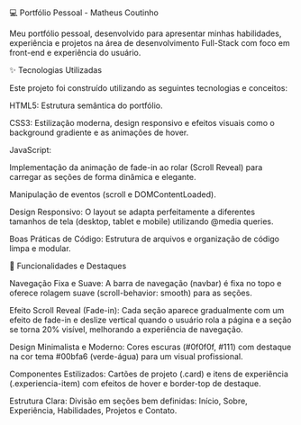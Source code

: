 💻 Portfólio Pessoal - Matheus Coutinho

Meu portfólio pessoal, desenvolvido para apresentar minhas habilidades, experiência e projetos na área de desenvolvimento Full-Stack com foco em front-end e experiência do usuário.



✨ Tecnologias Utilizadas

Este projeto foi construído utilizando as seguintes tecnologias e conceitos:



HTML5: Estrutura semântica do portfólio.



CSS3: Estilização moderna, design responsivo e efeitos visuais como o background gradiente e as animações de hover.



JavaScript:



Implementação da animação de fade-in ao rolar (Scroll Reveal) para carregar as seções de forma dinâmica e elegante.



Manipulação de eventos (scroll e DOMContentLoaded).



Design Responsivo: O layout se adapta perfeitamente a diferentes tamanhos de tela (desktop, tablet e mobile) utilizando @media queries.



Boas Práticas de Código: Estrutura de arquivos e organização de código limpa e modular.



🚀 Funcionalidades e Destaques

Navegação Fixa e Suave: A barra de navegação (navbar) é fixa no topo e oferece rolagem suave (scroll-behavior: smooth) para as seções.



Efeito Scroll Reveal (Fade-in): Cada seção aparece gradualmente com um efeito de fade-in e deslize vertical quando o usuário rola a página e a seção se torna 20% visível, melhorando a experiência de navegação.



Design Minimalista e Moderno: Cores escuras (#0f0f0f, #111) com destaque na cor tema #00bfa6 (verde-água) para um visual profissional.



Componentes Estilizados: Cartões de projeto (.card) e itens de experiência (.experiencia-item) com efeitos de hover e border-top de destaque.



Estrutura Clara: Divisão em seções bem definidas: Início, Sobre, Experiência, Habilidades, Projetos e Contato.

